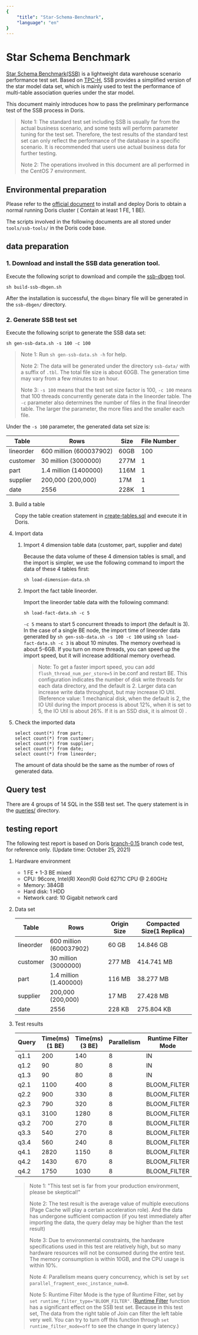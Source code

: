 ```yaml
---
{
    "title": "Star-Schema-Benchmark",
    "language": "en"
}
---
```


<!--
Licensed to the Apache Software Foundation (ASF) under one
or more contributor license agreements.  See the NOTICE file
distributed with this work for additional information
regarding copyright ownership.  The ASF licenses this file
to you under the Apache License, Version 2.0 (the
"License"); you may not use this file except in compliance
with the License.  You may obtain a copy of the License at

  http://www.apache.org/licenses/LICENSE-2.0

Unless required by applicable law or agreed to in writing,
software distributed under the License is distributed on an
"AS IS" BASIS, WITHOUT WARRANTIES OR CONDITIONS OF ANY
KIND, either express or implied.  See the License for the
specific language governing permissions and limitations
under the License.
-->

# Star Schema Benchmark

[Star Schema Benchmark(SSB)](https://www.cs.umb.edu/~poneil/StarSchemaB.PDF) is a lightweight data warehouse scenario performance test set. Based on [TPC-H](http://www.tpc.org/tpch/), SSB provides a simplified version of the star model data set, which is mainly used to test the performance of multi-table association queries under the star model.

This document mainly introduces how to pass the preliminary performance test of the SSB process in Doris.

> Note 1: The standard test set including SSB is usually far from the actual business scenario, and some tests will perform parameter tuning for the test set. Therefore, the test results of the standard test set can only reflect the performance of the database in a specific scenario. It is recommended that users use actual business data for further testing.
>
> Note 2: The operations involved in this document are all performed in the CentOS 7 environment.

## Environmental preparation

Please refer to the [official document](../installing/install-deploy) to install and deploy Doris to obtain a normal running Doris cluster ( Contain at least 1 FE, 1 BE).

The scripts involved in the following documents are all stored under `tools/ssb-tools/` in the Doris code base.

## data preparation

### 1. Download and install the SSB data generation tool.

Execute the following script to download and compile the [ssb-dbgen](https://github.com/electrum/ssb-dbgen.git) tool.

```
sh build-ssb-dbgen.sh
```

After the installation is successful, the `dbgen` binary file will be generated in the `ssb-dbgen/` directory.

### 2. Generate SSB test set

Execute the following script to generate the SSB data set:

```
sh gen-ssb-data.sh -s 100 -c 100
```

> Note 1: Run `sh gen-ssb-data.sh -h` for help.
>
> Note 2: The data will be generated under the directory `ssb-data/` with a suffix of `.tbl`. The total file size is about 60GB. The generation time may vary from a few minutes to an hour.
>
> Note 3: `-s 100` means that the test set size factor is 100, `-c 100` means that 100 threads concurrently generate data in the lineorder table. The `-c` parameter also determines the number of files in the final lineorder table. The larger the parameter, the more files and the smaller each file.

Under the `-s 100` parameter, the generated data set size is:

|Table |Rows |Size | File Number |
|---|---|---|---|
|lineorder| 600 million (600037902) | 60GB | 100|
|customer|30 million (3000000) |277M |1|
|part|1.4 million (1400000) | 116M|1|
|supplier|200,000 (200,000) |17M |1|
|date| 2556|228K |1|

3. Build a table

    Copy the table creation statement in [create-tables.sql](https://github.com/apache/incubator-doris/tree/master/tools/ssb-tools/create-tables.sql) and execute it in Doris.

4. Import data

    1. Import 4 dimension table data (customer, part, supplier and date)

        Because the data volume of these 4 dimension tables is small, and the import is simpler, we use the following command to import the data of these 4 tables first:

        `sh load-dimension-data.sh`

    2. Import the fact table lineorder.

        Import the lineorder table data with the following command:

        `sh load-fact-data.sh -c 5`

        `-c 5` means to start 5 concurrent threads to import (the default is 3). In the case of a single BE node, the import time of lineorder data generated by `sh gen-ssb-data.sh -s 100 -c 100` using `sh load-fact-data.sh -c 3` is about 10 minutes. The memory overhead is about 5-6GB. If you turn on more threads, you can speed up the import speed, but it will increase additional memory overhead.

        > Note: To get a faster import speed, you can add `flush_thread_num_per_store=5` in be.conf and restart BE. This configuration indicates the number of disk write threads for each data directory, and the default is 2. Larger data can increase write data throughput, but may increase IO Util. (Reference value: 1 mechanical disk, when the default is 2, the IO Util during the import process is about 12%, when it is set to 5, the IO Util is about 26%. If it is an SSD disk, it is almost 0) .

5. Check the imported data

    ```
    select count(*) from part;
    select count(*) from customer;
    select count(*) from supplier;
    select count(*) from date;
    select count(*) from lineorder;
    ```

    The amount of data should be the same as the number of rows of generated data.

## Query test

There are 4 groups of 14 SQL in the SSB test set. The query statement is in the [queries/](https://github.com/apache/doris/tree/branch-0.15/tools/ssb-tools/queries) directory.

## testing report

The following test report is based on Doris [branch-0.15](https://github.com/apache/incubator-doris/tree/branch-0.15) branch code test, for reference only. (Update time: October 25, 2021)

1. Hardware environment

    * 1 FE + 1-3 BE mixed
    * CPU: 96core, Intel(R) Xeon(R) Gold 6271C CPU @ 2.60GHz
    * Memory: 384GB
    * Hard disk: 1 HDD
    * Network card: 10 Gigabit network card

2. Data set

    |Table |Rows |Origin Size | Compacted Size(1 Replica) |
    |---|---|---|---|
    |lineorder| 600 million (600037902) | 60 GB | 14.846 GB |
    |customer|30 million (3000000) |277 MB | 414.741 MB |
    |part|1.4 million (1.400000) | 116 MB | 38.277 MB |
    |supplier|200,000 (200,000) |17 MB | 27.428 MB |
    |date| 2556|228 KB | 275.804 KB |

3. Test results

    |Query |Time(ms) (1 BE) | Time(ms) (3 BE) | Parallelism | Runtime Filter Mode |
    |---|---|---|---|---|
    | q1.1 | 200 | 140 | 8 | IN |
    | q1.2 | 90 | 80 | 8 | IN |
    | q1.3 | 90 | 80 | 8 | IN |
    | q2.1 | 1100 | 400 | 8 | BLOOM_FILTER |
    | q2.2 | 900 | 330 | 8 | BLOOM_FILTER |
    | q2.3 | 790 | 320 | 8 | BLOOM_FILTER |
    | q3.1 | 3100 | 1280 | 8 | BLOOM_FILTER |
    | q3.2 | 700 | 270 | 8 | BLOOM_FILTER |
    | q3.3 | 540 | 270 | 8 | BLOOM_FILTER |
    | q3.4 | 560 | 240 | 8 | BLOOM_FILTER |
    | q4.1 | 2820 | 1150 | 8 | BLOOM_FILTER |
    | q4.2 | 1430 | 670 | 8 | BLOOM_FILTER |
    | q4.2 | 1750 | 1030 | 8 | BLOOM_FILTER |

    > Note 1: "This test set is far from your production environment, please be skeptical!"
    >
    > Note 2: The test result is the average value of multiple executions (Page Cache will play a certain acceleration role). And the data has undergone sufficient compaction (if you test immediately after importing the data, the query delay may be higher than the test result)
    >
    > Note 3: Due to environmental constraints, the hardware specifications used in this test are relatively high, but so many hardware resources will not be consumed during the entire test. The memory consumption is within 10GB, and the CPU usage is within 10%.
    >
    > Note 4: Parallelism means query concurrency, which is set by `set parallel_fragment_exec_instance_num=8`.
    >
    > Note 5: Runtime Filter Mode is the type of Runtime Filter, set by `set runtime_filter_type="BLOOM_FILTER"`. ([Runtime Filter](http://doris.incubator.apache.org/master/en/administrator-guide/runtime-filter.html) function has a significant effect on the SSB test set. Because in this test set, The data from the right table of Join can filter the left table very well. You can try to turn off this function through `set runtime_filter_mode=off` to see the change in query latency.)
